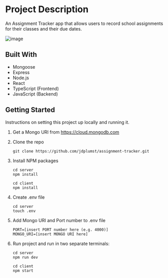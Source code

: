 # Project Description

An Assignment Tracker app that allows users to record school assignments for their classes and their due dates.

![image](https://user-images.githubusercontent.com/30222503/213830140-f442ab4e-1bcd-4082-829d-fc9397cf0ec4.png)

## Built With

* Mongoose
* Express
* Node.js
* React
* TypeScript (Frontend)
* JavaScript (Backend)

## Getting Started

Instructions on setting this project up locally and running it.

1. Get a Mongo URI from https://cloud.mongodb.com

2. Clone the repo

    ```
    git clone https://github.com/jdplumst/assignment-tracker.git
    ```

3. Install NPM packages

    ```
    cd server
    npm install
    ```
    ```
    cd client
    npm install
    ```

4. Create .env file

    ```
    cd server
    touch .env
    ```

5. Add Mongo URI and Port number to .env file

    ```
    PORT=[insert PORT number here (e.g. 4000)]
    MONGO_URI=[insert MONGO URI here]
    ```

6. Run project and run in two separate terminals:

    ```
    cd server
    npm run dev
    ```
    ```
    cd client
    npm start
    ```
